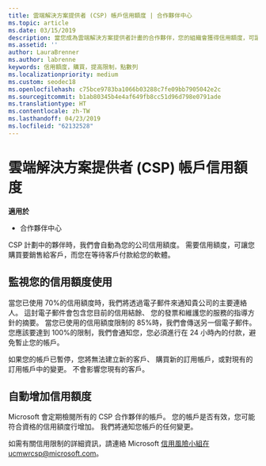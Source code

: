 ```yaml
---
title: 雲端解決方案提供者 (CSP) 帳戶信用額度 | 合作夥伴中心
ms.topic: article
ms.date: 03/15/2019
description: 當您成為雲端解決方案提供者計畫的合作夥伴，您的組織會獲得信用額度，可讓您在等候客戶付款的同時，購買軟體以銷售給客戶。
ms.assetid: ''
author: LauraBrenner
ms.author: labrenne
keywords: 信用額度，購買，提高限制，點數列
ms.localizationpriority: medium
ms.custom: seodec18
ms.openlocfilehash: c75bce9783ba1066b03288c7fe09bb7905042e2c
ms.sourcegitcommit: b1ab80345b4e4af649fb8cc51d96d798e0791ade
ms.translationtype: HT
ms.contentlocale: zh-TW
ms.lasthandoff: 04/23/2019
ms.locfileid: "62132528"
---
```

# <a name="cloud-solution-provider-csp-account-credit-limits"></a>雲端解決方案提供者 (CSP) 帳戶信用額度

**適用於**

- 合作夥伴中心

CSP 計劃中的夥伴時，我們會自動為您的公司信用額度。 需要信用額度，可讓您購買要銷售給客戶，而您在等待客戶付款給您的軟體。 

## <a name="monitoring-your-credit-use"></a>監視您的信用額度使用

當您已使用 70%的信用額度時，我們將透過電子郵件來通知貴公司的主要連絡人。 這封電子郵件會包含您目前的信用結餘、 您的發票和維護您的服務的指導方針的摘要。 當您已使用的信用額度限制的 85%時，我們會傳送另一個電子郵件。 您應該要達到 100%的限制，我們會通知您，您必須進行在 24 小時內的付款，避免暫止您的帳戶。 

如果您的帳戶已暫停，您將無法建立新的客戶、 購買新的訂用帳戶，或對現有的訂用帳戶中的變更。 不會影響您現有的客戶。 

## <a name="automatic-credit-limit-increase"></a>自動增加信用額度

Microsoft 會定期檢閱所有的 CSP 合作夥伴的帳戶。 您的帳戶是否有效，您可能符合資格的信用額度行增加。 我們將通知您帳戶的任何變更。 

如需有關信用限制的詳細資訊，請連絡 Microsoft 信用風險小組在ucmwrcsp@microsoft.com。 
